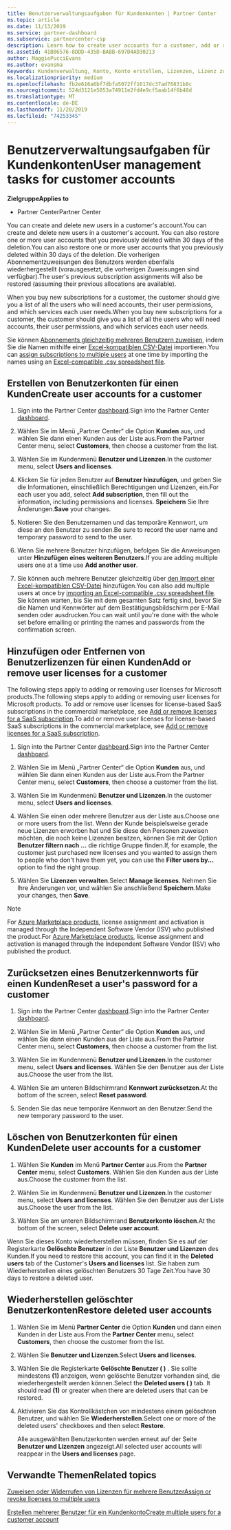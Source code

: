 ```yaml
---
title: Benutzerverwaltungsaufgaben für Kundenkonten | Partner Center
ms.topic: article
ms.date: 11/13/2019
ms.service: partner-dashboard
ms.subservice: partnercenter-csp
description: Learn how to create user accounts for a customer, add or remove user licenses, reset user passwords, delete user accounts or restore them.
ms.assetid: 41B06576-8DDD-435D-BABB-697D4AD30213
author: MaggiePucciEvans
ms.author: evansma
Keywords: Kundenverwaltung, Konto, Konto erstellen, Lizenzen, Lizenz zuweisen Benutzerverwaltung, Kennwort, Kennwort zurücksetzen, Kennwort ändern
ms.localizationpriority: medium
ms.openlocfilehash: fb2e616a6bf7dbfa5072ff1617dc37ad76831b8c
ms.sourcegitcommit: 524d3121e5053a74911e2fd4e9cf5aab14f6b48d
ms.translationtype: MT
ms.contentlocale: de-DE
ms.lasthandoff: 11/20/2019
ms.locfileid: "74253345"
---
```

# <a name="user-management-tasks-for-customer-accounts"></a><span data-ttu-id="db21e-104">Benutzerverwaltungsaufgaben für Kundenkonten</span><span class="sxs-lookup"><span data-stu-id="db21e-104">User management tasks for customer accounts</span></span>

<span data-ttu-id="db21e-105">**Zielgruppe**</span><span class="sxs-lookup"><span data-stu-id="db21e-105">**Applies to**</span></span>

- <span data-ttu-id="db21e-106">Partner Center</span><span class="sxs-lookup"><span data-stu-id="db21e-106">Partner Center</span></span>

<span data-ttu-id="db21e-107">You can create and delete new users in a customer's account.</span><span class="sxs-lookup"><span data-stu-id="db21e-107">You can create and delete new users in a customer's account.</span></span> <span data-ttu-id="db21e-108">You can also restore one or more user accounts that you previously deleted within 30 days of the deletion.</span><span class="sxs-lookup"><span data-stu-id="db21e-108">You can also restore one or more user accounts that you previously deleted within 30 days of the deletion.</span></span> <span data-ttu-id="db21e-109">Die vorherigen Abonnementzuweisungen des Benutzers werden ebenfalls wiederhergestellt (vorausgesetzt, die vorherigen Zuweisungen sind verfügbar).</span><span class="sxs-lookup"><span data-stu-id="db21e-109">The user's previous subscription assignments will also be restored (assuming their previous allocations are available).</span></span>

<span data-ttu-id="db21e-110">When you buy new subscriptions for a customer, the customer should give you a list of all the users who will need accounts, their user permissions, and which services each user needs.</span><span class="sxs-lookup"><span data-stu-id="db21e-110">When you buy new subscriptions for a customer, the customer should give you a list of all the users who will need accounts, their user permissions, and which services each user needs.</span></span>  

<span data-ttu-id="db21e-111">Sie können [Abonnements gleichzeitig mehreren Benutzern zuweisen](bulk-license-provisioning-for-multiple-users.md), indem Sie die Namen mithilfe einer [Excel-kompatiblen CSV-Datei](adding-multiple-users-to-a-customer-account.md) importieren.</span><span class="sxs-lookup"><span data-stu-id="db21e-111">You can [assign subscriptions to multiple users](bulk-license-provisioning-for-multiple-users.md) at one time by importing the names using an [Excel-compatible .csv spreadsheet file](adding-multiple-users-to-a-customer-account.md).</span></span>

<a href="" id="createuseraccounts"></a>

## <a name="create-user-accounts-for-a-customer"></a><span data-ttu-id="db21e-112">Erstellen von Benutzerkonten für einen Kunden</span><span class="sxs-lookup"><span data-stu-id="db21e-112">Create user accounts for a customer</span></span>

1. <span data-ttu-id="db21e-113">Sign into the Partner Center [dashboard](https://partner.microsoft.com/dashboard).</span><span class="sxs-lookup"><span data-stu-id="db21e-113">Sign into the Partner Center [dashboard](https://partner.microsoft.com/dashboard).</span></span>

2. <span data-ttu-id="db21e-114">Wählen Sie im Menü „Partner Center“ die Option **Kunden** aus, und wählen Sie dann einen Kunden aus der Liste aus.</span><span class="sxs-lookup"><span data-stu-id="db21e-114">From the Partner Center menu, select **Customers**, then choose a customer from the list.</span></span>

3. <span data-ttu-id="db21e-115">Wählen Sie im Kundenmenü **Benutzer und Lizenzen**.</span><span class="sxs-lookup"><span data-stu-id="db21e-115">In the customer menu, select **Users and licenses**.</span></span>

4. <span data-ttu-id="db21e-116">Klicken Sie für jeden Benutzer auf **Benutzer hinzufügen**, und geben Sie die Informationen, einschließlich Berechtigungen und Lizenzen, ein.</span><span class="sxs-lookup"><span data-stu-id="db21e-116">For each user you add, select **Add subscription**, then fill out the information, including permissions and licenses.</span></span> <span data-ttu-id="db21e-117">**Speichern** Sie Ihre Änderungen.</span><span class="sxs-lookup"><span data-stu-id="db21e-117">**Save** your changes.</span></span>

5. <span data-ttu-id="db21e-118">Notieren Sie den Benutzernamen und das temporäre Kennwort, um diese an den Benutzer zu senden.</span><span class="sxs-lookup"><span data-stu-id="db21e-118">Be sure to record the user name and temporary password to send to the user.</span></span>

6. <span data-ttu-id="db21e-119">Wenn Sie mehrere Benutzer hinzufügen, befolgen Sie die Anweisungen unter **Hinzufügen eines weiteren Benutzers**.</span><span class="sxs-lookup"><span data-stu-id="db21e-119">If you are adding multiple users one at a time use **Add another user**.</span></span>

7. <span data-ttu-id="db21e-120">Sie können auch mehrere Benutzer gleichzeitig über [den Import einer Excel-kompatiblen CSV-Datei](adding-multiple-users-to-a-customer-account.md) hinzufügen.</span><span class="sxs-lookup"><span data-stu-id="db21e-120">You can also add multiple users at once by [importing an Excel-compatible .csv spreadsheet file](adding-multiple-users-to-a-customer-account.md).</span></span> <span data-ttu-id="db21e-121">Sie können warten, bis Sie mit dem gesamten Satz fertig sind, bevor Sie die Namen und Kennwörter auf dem Bestätigungsbildschirm per E-Mail senden oder ausdrucken.</span><span class="sxs-lookup"><span data-stu-id="db21e-121">You can wait until you're done with the whole set before emailing or printing the names and passwords from the confirmation screen.</span></span>

<a href="" id="userlicensing"></a>

## <a name="add-or-remove-user-licenses-for-a-customer"></a><span data-ttu-id="db21e-122">Hinzufügen oder Entfernen von Benutzerlizenzen für einen Kunden</span><span class="sxs-lookup"><span data-stu-id="db21e-122">Add or remove user licenses for a customer</span></span>

<span data-ttu-id="db21e-123">The following steps apply to adding or removing user licenses for Microsoft products.</span><span class="sxs-lookup"><span data-stu-id="db21e-123">The following steps apply to adding or removing user licenses for Microsoft products.</span></span> <span data-ttu-id="db21e-124">To add or remove user licenses for license-based SaaS subscriptions in the commercial marketplace, see [Add or remove licenses for a SaaS subscription](csp-commercial-marketplace-manage.md#add-or-remove-licenses-for-a-saas-subscription).</span><span class="sxs-lookup"><span data-stu-id="db21e-124">To add or remove user licenses for license-based SaaS subscriptions in the commercial marketplace, see [Add or remove licenses for a SaaS subscription](csp-commercial-marketplace-manage.md#add-or-remove-licenses-for-a-saas-subscription).</span></span>

1. <span data-ttu-id="db21e-125">Sign into the Partner Center [dashboard](https://partner.microsoft.com/dashboard).</span><span class="sxs-lookup"><span data-stu-id="db21e-125">Sign into the Partner Center [dashboard](https://partner.microsoft.com/dashboard).</span></span>

2. <span data-ttu-id="db21e-126">Wählen Sie im Menü „Partner Center“ die Option **Kunden** aus, und wählen Sie dann einen Kunden aus der Liste aus.</span><span class="sxs-lookup"><span data-stu-id="db21e-126">From the Partner Center menu, select **Customers**, then choose a customer from the list.</span></span>

3. <span data-ttu-id="db21e-127">Wählen Sie im Kundenmenü **Benutzer und Lizenzen**.</span><span class="sxs-lookup"><span data-stu-id="db21e-127">In the customer menu, select **Users and licenses**.</span></span>

4. <span data-ttu-id="db21e-128">Wählen Sie einen oder mehrere Benutzer aus der Liste aus.</span><span class="sxs-lookup"><span data-stu-id="db21e-128">Choose one or more users from the list.</span></span> <span data-ttu-id="db21e-129">Wenn der Kunde beispielsweise gerade neue Lizenzen erworben hat und Sie diese den Personen zuweisen möchten, die noch keine Lizenzen besitzen, können Sie mit der Option **Benutzer filtern nach …** die richtige Gruppe finden.</span><span class="sxs-lookup"><span data-stu-id="db21e-129">If, for example, the customer just purchased new licenses and you wanted to assign them to people who don't have them yet, you can use the **Filter users by...** option to find the right group.</span></span>

5. <span data-ttu-id="db21e-130">Wählen Sie **Lizenzen verwalten**.</span><span class="sxs-lookup"><span data-stu-id="db21e-130">Select **Manage licenses**.</span></span> <span data-ttu-id="db21e-131">Nehmen Sie Ihre Änderungen vor, und wählen Sie anschließend **Speichern**.</span><span class="sxs-lookup"><span data-stu-id="db21e-131">Make your changes, then **Save**.</span></span>

> [!NOTE]
> <span data-ttu-id="db21e-132">For [Azure Marketplace products](csp-commercial-marketplace-manage.md#assign-licenses-and-activate-a-subscription-on-behalf-of-a-customer), license assignment and activation is managed through the Independent Software Vendor (ISV) who published the product.</span><span class="sxs-lookup"><span data-stu-id="db21e-132">For [Azure Marketplace products](csp-commercial-marketplace-manage.md#assign-licenses-and-activate-a-subscription-on-behalf-of-a-customer), license assignment and activation is managed through the Independent Software Vendor (ISV) who published the product.</span></span>

<a href="" id="resetpassword"></a>

## <a name="reset-a-users-password-for-a-customer"></a><span data-ttu-id="db21e-133">Zurücksetzen eines Benutzerkennworts für einen Kunden</span><span class="sxs-lookup"><span data-stu-id="db21e-133">Reset a user's password for a customer</span></span>

1. <span data-ttu-id="db21e-134">Sign into the Partner Center [dashboard](https://partner.microsoft.com/dashboard).</span><span class="sxs-lookup"><span data-stu-id="db21e-134">Sign into the Partner Center [dashboard](https://partner.microsoft.com/dashboard).</span></span>

2. <span data-ttu-id="db21e-135">Wählen Sie im Menü „Partner Center“ die Option **Kunden** aus, und wählen Sie dann einen Kunden aus der Liste aus.</span><span class="sxs-lookup"><span data-stu-id="db21e-135">From the Partner Center menu, select **Customers**, then choose a customer from the list.</span></span>

3.  <span data-ttu-id="db21e-136">Wählen Sie im Kundenmenü **Benutzer und Lizenzen**.</span><span class="sxs-lookup"><span data-stu-id="db21e-136">In the customer menu, select **Users and licenses**.</span></span> <span data-ttu-id="db21e-137">Wählen Sie den Benutzer aus der Liste aus.</span><span class="sxs-lookup"><span data-stu-id="db21e-137">Choose the user from the list.</span></span>

4.  <span data-ttu-id="db21e-138">Wählen Sie am unteren Bildschirmrand **Kennwort zurücksetzen**.</span><span class="sxs-lookup"><span data-stu-id="db21e-138">At the bottom of the screen, select **Reset password**.</span></span> 

5.  <span data-ttu-id="db21e-139">Senden Sie das neue temporäre Kennwort an den Benutzer.</span><span class="sxs-lookup"><span data-stu-id="db21e-139">Send the new temporary password to the user.</span></span>

<a href="" id="deleteuseraccounts"></a>

## <a name="delete-user-accounts-for-a-customer"></a><span data-ttu-id="db21e-140">Löschen von Benutzerkonten für einen Kunden</span><span class="sxs-lookup"><span data-stu-id="db21e-140">Delete user accounts for a customer</span></span>

1.  <span data-ttu-id="db21e-141">Wählen Sie **Kunden** im Menü **Partner Center** aus.</span><span class="sxs-lookup"><span data-stu-id="db21e-141">From the **Partner Center** menu, select **Customers**.</span></span> <span data-ttu-id="db21e-142">Wählen Sie den Kunden aus der Liste aus.</span><span class="sxs-lookup"><span data-stu-id="db21e-142">Choose the customer from the list.</span></span>

2.  <span data-ttu-id="db21e-143">Wählen Sie im Kundenmenü **Benutzer und Lizenzen**.</span><span class="sxs-lookup"><span data-stu-id="db21e-143">In the customer menu, select **Users and licenses**.</span></span> <span data-ttu-id="db21e-144">Wählen Sie den Benutzer aus der Liste aus.</span><span class="sxs-lookup"><span data-stu-id="db21e-144">Choose the user from the list.</span></span>

3.  <span data-ttu-id="db21e-145">Wählen Sie am unteren Bildschirmrand **Benutzerkonto löschen**.</span><span class="sxs-lookup"><span data-stu-id="db21e-145">At the bottom of the screen, select **Delete user account**.</span></span>

<span data-ttu-id="db21e-146">Wenn Sie dieses Konto wiederherstellen müssen, finden Sie es auf der Registerkarte **Gelöschte Benutzer** in der Liste **Benutzer und Lizenzen** des Kunden.</span><span class="sxs-lookup"><span data-stu-id="db21e-146">If you need to restore this account, you can find it in the **Deleted users** tab of the Customer's **Users and licenses** list.</span></span> <span data-ttu-id="db21e-147">Sie haben zum Wiederherstellen eines gelöschten Benutzers 30 Tage Zeit.</span><span class="sxs-lookup"><span data-stu-id="db21e-147">You have 30 days to restore a deleted user.</span></span>

<a href="" id="restoreuseraccounts"></a>

## <a name="restore-deleted-user-accounts"></a><span data-ttu-id="db21e-148">Wiederherstellen gelöschter Benutzerkonten</span><span class="sxs-lookup"><span data-stu-id="db21e-148">Restore deleted user accounts</span></span>

1.  <span data-ttu-id="db21e-149">Wählen Sie im Menü **Partner Center** die Option **Kunden** und dann einen Kunden in der Liste aus.</span><span class="sxs-lookup"><span data-stu-id="db21e-149">From the **Partner Center** menu, select **Customers**, then choose the customer from the list.</span></span>

2.  <span data-ttu-id="db21e-150">Wählen Sie **Benutzer und Lizenzen**.</span><span class="sxs-lookup"><span data-stu-id="db21e-150">Select **Users and licenses**.</span></span>

3.  <span data-ttu-id="db21e-151">Wählen Sie die Registerkarte **Gelöschte Benutzer ( )** . Sie sollte mindestens **(1)** anzeigen, wenn gelöschte Benutzer vorhanden sind, die wiederhergestellt werden können.</span><span class="sxs-lookup"><span data-stu-id="db21e-151">Select the **Deleted users ( )** tab. It should read **(1)** or greater when there are deleted users that can be restored.</span></span>

4.  <span data-ttu-id="db21e-152">Aktivieren Sie das Kontrollkästchen von mindestens einem gelöschten Benutzer, und wählen Sie **Wiederherstellen**.</span><span class="sxs-lookup"><span data-stu-id="db21e-152">Select one or more of the deleted users' checkboxes and then select **Restore**.</span></span>

    <span data-ttu-id="db21e-153">Alle ausgewählten Benutzerkonten werden erneut auf der Seite **Benutzer und Lizenzen** angezeigt.</span><span class="sxs-lookup"><span data-stu-id="db21e-153">All selected user accounts will reappear in the **Users and licenses** page.</span></span>

## <a name="related-topics"></a><span data-ttu-id="db21e-154">Verwandte Themen</span><span class="sxs-lookup"><span data-stu-id="db21e-154">Related topics</span></span>


[<span data-ttu-id="db21e-155">Zuweisen oder Widerrufen von Lizenzen für mehrere Benutzer</span><span class="sxs-lookup"><span data-stu-id="db21e-155">Assign or revoke licenses to multiple users</span></span>](bulk-license-provisioning-for-multiple-users.md)

[<span data-ttu-id="db21e-156">Erstellen mehrerer Benutzer für ein Kundenkonto</span><span class="sxs-lookup"><span data-stu-id="db21e-156">Create multiple users for a customer account</span></span>](adding-multiple-users-to-a-customer-account.md)